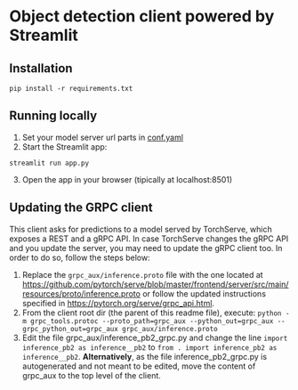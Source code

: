 # Object detection client powered by Streamlit

## Installation

`pip install -r requirements.txt`

## Running locally

1. Set your model server url parts in [conf.yaml](conf.yaml)
2. Start the Streamlit app:
```
streamlit run app.py
```
3. Open the app in your browser (tipically at localhost:8501)

## Updating the GRPC client

This client asks for predictions to a model served by TorchServe, which exposes a REST and a gRPC API.
In case TorchServe changes the gRPC API and you update the server, you may need to update the gRPC client too. In order
to do so, follow the steps below:

1. Replace the `grpc_aux/inference.proto` file with the one located at 
https://github.com/pytorch/serve/blob/master/frontend/server/src/main/resources/proto/inference.proto or follow the 
updated instructions specified in https://pytorch.org/serve/grpc_api.html.
2. From the client root dir (the parent of this readme file), execute:
```python -m grpc_tools.protoc --proto_path=grpc_aux --python_out=grpc_aux --grpc_python_out=grpc_aux grpc_aux/inference.proto```
3. Edit the file grpc_aux/inference_pb2_grpc.py and change the line `import inference_pb2 as inference__pb2` to 
`from . import inference_pb2 as inference__pb2`. **Alternatively**, as the file inference_pb2_grpc.py is autogenerated and 
not meant to be edited, move the content of grpc_aux to the top level of the client.
